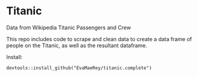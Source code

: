 # Titanic
Data from Wikipedia Titanic Passengers and Crew

This repo includes code to scrape and clean data to create a data frame of people on the Titanic, as well as the resultant dataframe.

Install:
```
devtools::install_github("EvaMaeRey/titanic.complete")
```
